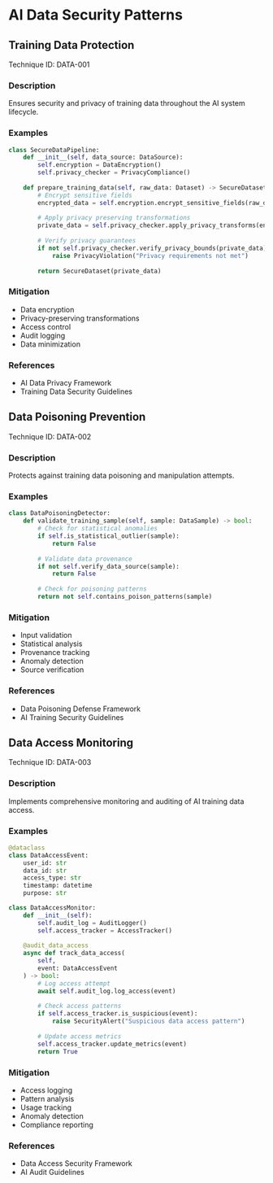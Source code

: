 # AI Data Security Patterns

## Training Data Protection
Technique ID: DATA-001

### Description
Ensures security and privacy of training data throughout the AI system lifecycle.

### Examples
```python
class SecureDataPipeline:
    def __init__(self, data_source: DataSource):
        self.encryption = DataEncryption()
        self.privacy_checker = PrivacyCompliance()
        
    def prepare_training_data(self, raw_data: Dataset) -> SecureDataset:
        # Encrypt sensitive fields
        encrypted_data = self.encryption.encrypt_sensitive_fields(raw_data)
        
        # Apply privacy preserving transformations
        private_data = self.privacy_checker.apply_privacy_transforms(encrypted_data)
        
        # Verify privacy guarantees
        if not self.privacy_checker.verify_privacy_bounds(private_data):
            raise PrivacyViolation("Privacy requirements not met")
            
        return SecureDataset(private_data)
```

### Mitigation
- Data encryption
- Privacy-preserving transformations
- Access control
- Audit logging
- Data minimization

### References
- AI Data Privacy Framework
- Training Data Security Guidelines

## Data Poisoning Prevention
Technique ID: DATA-002

### Description
Protects against training data poisoning and manipulation attempts.

### Examples
```python
class DataPoisoningDetector:
    def validate_training_sample(self, sample: DataSample) -> bool:
        # Check for statistical anomalies
        if self.is_statistical_outlier(sample):
            return False
            
        # Validate data provenance
        if not self.verify_data_source(sample):
            return False
            
        # Check for poisoning patterns
        return not self.contains_poison_patterns(sample)
```

### Mitigation
- Input validation
- Statistical analysis
- Provenance tracking
- Anomaly detection
- Source verification

### References
- Data Poisoning Defense Framework
- AI Training Security Guidelines

## Data Access Monitoring
Technique ID: DATA-003

### Description
Implements comprehensive monitoring and auditing of AI training data access.

### Examples
```python
@dataclass
class DataAccessEvent:
    user_id: str
    data_id: str
    access_type: str
    timestamp: datetime
    purpose: str

class DataAccessMonitor:
    def __init__(self):
        self.audit_log = AuditLogger()
        self.access_tracker = AccessTracker()
        
    @audit_data_access
    async def track_data_access(
        self,
        event: DataAccessEvent
    ) -> bool:
        # Log access attempt
        await self.audit_log.log_access(event)
        
        # Check access patterns
        if self.access_tracker.is_suspicious(event):
            raise SecurityAlert("Suspicious data access pattern")
            
        # Update access metrics
        self.access_tracker.update_metrics(event)
        return True
```

### Mitigation
- Access logging
- Pattern analysis
- Usage tracking
- Anomaly detection
- Compliance reporting

### References
- Data Access Security Framework
- AI Audit Guidelines 